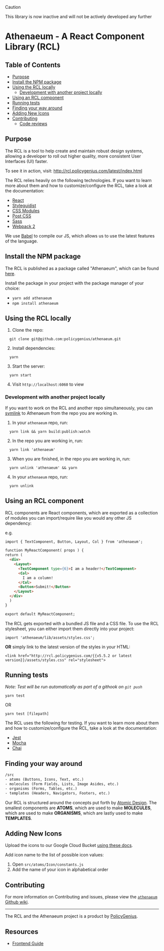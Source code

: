 > [!CAUTION]
> This library is now inactive and will not be actively developed any further

# Athenaeum - A React Component Library (RCL)

## Table of Contents

  - [Purpose](#purpose)
  - [Install the NPM package](#install-the-npm-package)
  - [Using the RCL locally](#using-the-rcl-locally)
    - [Development with another project locally](#development-with-another-project-locally)
  - [Using an RCL component](#using-an-rcl-component)
  - [Running tests](#running-tests)
  - [Finding your way around](#finding-your-way-around)
  - [Adding New Icons](#adding-new-icons)
  - [Contributing](#contributing)
    - [Code reviews](#code-reviews)

## Purpose

The RCL is a tool to help create and maintain robust design systems, allowing a developer to roll out higher quality, more consistent User Interfaces (UI) faster.

To see it in action, visit:
http://rcl.policygenius.com/latest/index.html

The RCL relies heavily on the following technologies. If you want to learn more about them and how to customize/configure the RCL, take a look at the documentation:

* [React](https://facebook.github.io/react/)
* [Styleguidist](https://github.com/styleguidist/react-styleguidist)
* [CSS Modules](https://github.com/css-modules/css-modules)
* [Post CSS](http://postcss.org/)
* [Sass](http://sass-lang.com/)
* [Webpack 2](https://webpack.js.org/)

We use [Babel](https://babeljs.io/) to compile our JS, which allows us to use the latest features of the language.


## Install the NPM package

The RCL is published as a package called "Athenaeum", which can be found [here](https://www.npmjs.com/package/athenaeum).

Install the package in your project with the package manager of your choice:

- `yarn add athenaeum`
- `npm install athenaeum`


## Using the RCL locally
1. Clone the repo:

  ```
    git clone git@github.com:policygenius/athenaeum.git
  ```

2. Install dependencies:

  ```
    yarn
  ```

3. Start the server:

  ```
    yarn start
  ```

4. Visit `http://localhost:6060` to view


### Development with another project locally

If you want to work on the RCL and another repo simultaneously, you can [symlink](https://yarnpkg.com/lang/en/docs/cli/link/) to Athenaeum from the repo you are working in.

1. In your `athenaeum` repo, run:

  ```
    yarn link && yarn build:publish:watch
  ```
2. In the repo you are working in, run:

  ```
    yarn link 'athenaeum'
  ```

3. When you are finished, in the repo you are working in, run:

  ```
    yarn unlink 'athenaeum' && yarn
  ```

4. In your `athenaeum` repo, run:

  ```
    yarn unlink
  ```

## Using an RCL component

RCL components are React components, which are exported as a collection of modules you can import/require like you would any other JS dependency:

e.g.


```html
import { TextComponent, Button, Layout, Col } from 'athenaeum';

function MyReactComponent( props ) {
return (
  <div>
    <Layout>
      <TextComponent type={6}>I am a header!</TextComponent>
      <Col>
        I am a column!
      </Col>
      <Button>Submit!</Button>
    </Layout>
  </div>
  )
}

export default MyReactComponent;
```

The RCL gets exported with a bundled JS file and a CSS file. To use the RCL stylesheet, you can either import them directly into your project:

`import 'athenaeum/lib/assets/styles.css';`

**OR** simply link to the latest version of the styles in your HTML:

`<link href="http://rcl.policygenius.com/{{v5.5.2 or latest version}}/assets/styles.css" rel="stylesheet">`


## Running tests
_Note: Test will be run automatically as part of a githook on `git push`_

`yarn test`

OR

`yarn test [filepath]`

The RCL uses the following for testing. If you want to learn more about them and how to customize/configure the RCL, take a look at the documentation:

* [Jest](https://facebook.github.io/jest/)
* [Mocha](https://mochajs.org/)
* [Chai](http://chaijs.com/)


## Finding your way around

```html
/src
- atoms (Buttons, Icons, Text, etc.)
- molecules (Form Fields, Lists, Image Asides, etc.)
- organisms (Forms, Tables, etc.)
- templates (Headers, Navigators, Footers, etc.)
```

Our RCL is structured around the concepts put forth by [Atomic Design](http://bradfrost.com/blog/post/atomic-web-design/). The smallest components are **ATOMS**, which are used to make **MOLECULES**, which are used to make **ORGANISMS**, which are lastly used to make **TEMPLATES**.

## Adding New Icons

Upload the icons to our Google Cloud Bucket [using these docs](https://github.com/policygenius/athenaeum/wiki/Uploading-new-icons).

Add icon name to the list of possible icon values:

1. Open `src/atoms/Icon/constants.js`
2. Add the name of your icon in alphabetical order

## Contributing

For more information on Contributing and issues, please view the [`athenaeum` Github wiki](https://github.com/policygenius/athenaeum/wiki).

***

The RCL and the Athenaeum project is a product by [PolicyGenius](https://www.policygenius.com/).

## Resources
- [Frontend Guide](https://github.com/policygenius/frontend-guide)
